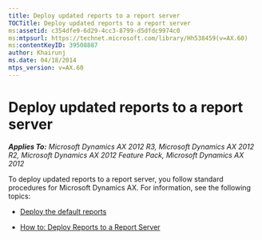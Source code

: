 ```yaml
---
title: Deploy updated reports to a report server
TOCTitle: Deploy updated reports to a report server
ms:assetid: c354dfe9-6d29-4cc3-8799-d5dfdc9974c0
ms:mtpsurl: https://technet.microsoft.com/library/Hh538459(v=AX.60)
ms:contentKeyID: 39508887
author: Khairunj
ms.date: 04/18/2014
mtps_version: v=AX.60
---
```


# Deploy updated reports to a report server 


_**Applies To:** Microsoft Dynamics AX 2012 R3, Microsoft Dynamics AX 2012 R2, Microsoft Dynamics AX 2012 Feature Pack, Microsoft Dynamics AX 2012_

To deploy updated reports to a report server, you follow standard procedures for Microsoft Dynamics AX. For information, see the following topics:

  - [Deploy the default reports](deploy-the-default-reports.md)

  - [How to: Deploy Reports to a Report Server](how-to-deploy-reports-to-a-report-server.md)

  


